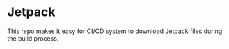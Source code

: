 # Jetpack

This repo makes it easy for CI/CD system to download Jetpack files during the build process.
